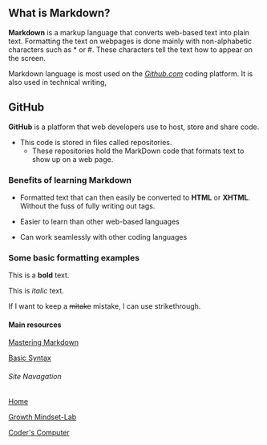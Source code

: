 ## What is Markdown?

**Markdown** is a markup language that converts web-based text into plain text. Formatting the text on webpages is done mainly with non-alphabetic characters such as * or #. These characters tell the text how to appear on the screen. 

Markdown language is most used on the [*Github.com*](https://github.com/) coding platform. It is also used in technical writing, 

## GitHub

**GitHub** is a platform that web developers use to host, store and share code. 
  - This code is stored in files called repositories. 
      - These repositories hold the MarkDown code that formats text to show up on a web page. 
      
      
### Benefits of learning Markdown

- Formatted text that can then easily be converted to **HTML** or **XHTML**. Without the fuss of fully writing out <html> tags.
  
- Easier to learn than other web-based languages

- Can work seamlessly with other coding languages

### Some basic formatting examples 

This is a **bold** text.

This is *italic* text.

If I want to keep a ~~mitake~~ mistake, I can use strikethrough. 


#### Main resources
[Mastering Markdown](https://guides.github.com/features/mastering-markdown/#GitHub-flavored-markdown)

[Basic Syntax](https://docs.github.com/en/github/writing-on-github/basic-writing-and-formatting-syntax#lists)


###### Site Navagation

[Home](/README.md)

[Growth Mindset-Lab](/markdown-examples.md)

[Coder's Computer](/CODERS_COMPUTER.md)
